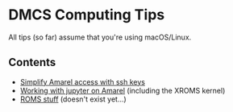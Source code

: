 # DMCS Computing Tips

All tips (so far) assume that you're using macOS/Linux.

## Contents

* [Simplify Amarel access with ssh keys](easy_amarel.md)
* [Working with jupyter on Amarel](jupyter_amarel.md) (including the XROMS kernel)
* [ROMS stuff]() (doesn't exist yet...)
